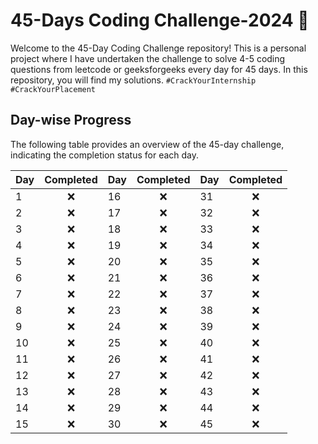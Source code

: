 # 45-Days Coding Challenge-2024 🚩

Welcome to the 45-Day Coding Challenge repository! This is a personal project where I have undertaken the challenge to solve 4-5 coding questions from leetcode or geeksforgeeks every day for 45 days. In this repository, you will find my solutions.
```#CrackYourInternship #CrackYourPlacement```

## Day-wise Progress

The following table provides an overview of the 45-day challenge, indicating the completion status for each day.

| Day | Completed | Day | Completed | Day | Completed |
|-----|:--------:|-----|:--------:|-----|:--------:|
| 1   |     ❌    | 16  |     ❌    | 31  |     ❌    |
| 2   |     ❌    | 17  |     ❌    | 32  |     ❌    |
| 3   |     ❌    | 18  |     ❌    | 33  |     ❌    |
| 4   |     ❌    | 19  |     ❌    | 34  |     ❌    |
| 5   |     ❌    | 20  |     ❌    | 35  |     ❌    |
| 6   |     ❌    | 21  |     ❌    | 36  |     ❌    |
| 7   |     ❌    | 22  |     ❌    | 37  |     ❌    |
| 8   |     ❌    | 23  |     ❌    | 38  |     ❌    |
| 9   |     ❌    | 24  |     ❌    | 39  |     ❌    |
| 10  |     ❌    | 25  |     ❌    | 40  |     ❌    |
| 11  |     ❌    | 26  |     ❌    | 41  |     ❌    |
| 12  |     ❌    | 27  |     ❌    | 42  |     ❌    |
| 13  |     ❌    | 28  |     ❌    | 43  |     ❌    |
| 14  |     ❌    | 29  |     ❌    | 44  |     ❌    |
| 15  |     ❌    | 30  |     ❌    | 45  |     ❌    |




